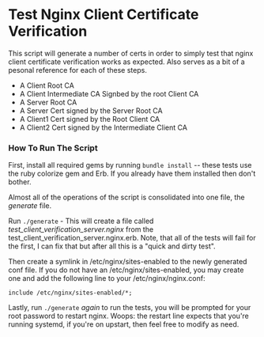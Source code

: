# Test Nginx Client Certificate Verification

This script will generate a number of certs in order to simply test that nginx client certificate verification works as expected. Also serves as a bit of a pesonal reference for each of these steps.

* A Client Root CA
* A Client Intermediate CA Signbed by the root Client CA
* A Server Root CA
* A Server Cert signed by the Server Root CA
* A Client1 Cert signed by the Root Client CA
* A Client2 Cert signed by the Intermediate Client CA


### How To Run The Script

First, install all required gems by running ``bundle install`` -- these tests use the ruby colorize gem and Erb. If you already have them
installed then don't bother.

Almost all of the operations of the script is consolidated into one file, the *generate* file.

Run ``./generate`` - This will create a file called *test_client_verification_server.nginx* from the test_client_verification_server.nginx.erb.
Note, that all of the tests will fail for the first, I can fix that but after all this is a "quick and dirty test".

Then create a symlink in /etc/nginx/sites-enabled to the newly generated conf file. If you do not have an /etc/nginx/sites-enabled, you may create one and add the following line to your /etc/nginx/nginx.conf:
```
include /etc/nginx/sites-enabled/*;
```

Lastly, run ``./generate`` *again* to run the tests, you will be prompted for your root password to restart nginx. Woops: the restart line
expects that you're running systemd, if you're on upstart, then feel free to modify as need.
